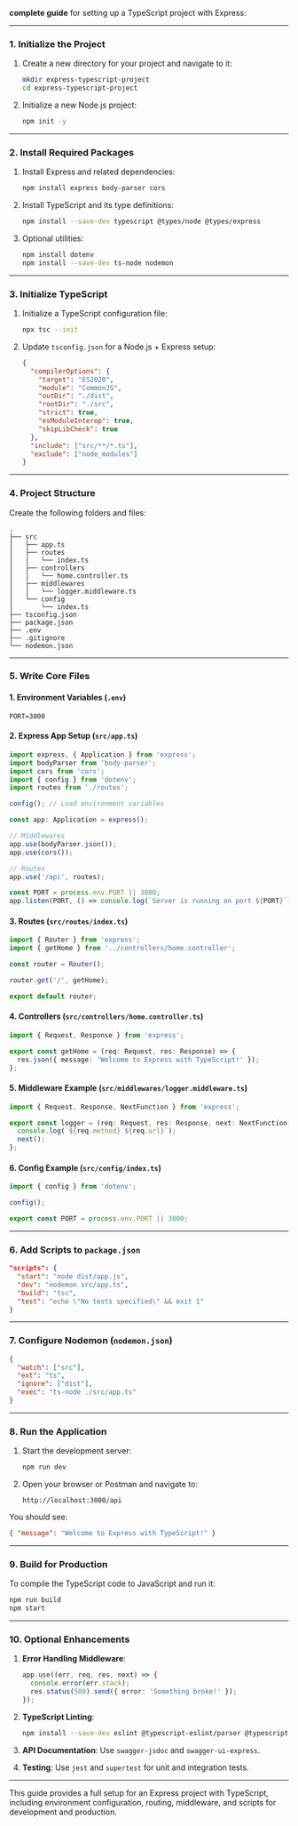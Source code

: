  **complete guide** for setting up a TypeScript project with Express:

---

### 1. **Initialize the Project**
1. Create a new directory for your project and navigate to it:
   ```bash
   mkdir express-typescript-project
   cd express-typescript-project
   ```

2. Initialize a new Node.js project:
   ```bash
   npm init -y
   ```

---

### 2. **Install Required Packages**
1. Install Express and related dependencies:
   ```bash
   npm install express body-parser cors
   ```

2. Install TypeScript and its type definitions:
   ```bash
   npm install --save-dev typescript @types/node @types/express
   ```

3. Optional utilities:
   ```bash
   npm install dotenv
   npm install --save-dev ts-node nodemon
   ```

---

### 3. **Initialize TypeScript**
1. Initialize a TypeScript configuration file:
   ```bash
   npx tsc --init
   ```

2. Update `tsconfig.json` for a Node.js + Express setup:
   ```json
   {
     "compilerOptions": {
       "target": "ES2020",
       "module": "CommonJS",
       "outDir": "./dist",
       "rootDir": "./src",
       "strict": true,
       "esModuleInterop": true,
       "skipLibCheck": true
     },
     "include": ["src/**/*.ts"],
     "exclude": ["node_modules"]
   }
   ```

---

### 4. **Project Structure**
Create the following folders and files:

```
.
├── src
│   ├── app.ts
│   ├── routes
│   │   └── index.ts
│   ├── controllers
│   │   └── home.controller.ts
│   ├── middlewares
│   │   └── logger.middleware.ts
│   └── config
│       └── index.ts
├── tsconfig.json
├── package.json
├── .env
├── .gitignore
└── nodemon.json
```

---

### 5. **Write Core Files**

#### 1. **Environment Variables (`.env`)**
```env
PORT=3000
```

#### 2. **Express App Setup (`src/app.ts`)**
```ts
import express, { Application } from 'express';
import bodyParser from 'body-parser';
import cors from 'cors';
import { config } from 'dotenv';
import routes from './routes';

config(); // Load environment variables

const app: Application = express();

// Middlewares
app.use(bodyParser.json());
app.use(cors());

// Routes
app.use('/api', routes);

const PORT = process.env.PORT || 3000;
app.listen(PORT, () => console.log(`Server is running on port ${PORT}`));
```

#### 3. **Routes (`src/routes/index.ts`)**
```ts
import { Router } from 'express';
import { getHome } from '../controllers/home.controller';

const router = Router();

router.get('/', getHome);

export default router;
```

#### 4. **Controllers (`src/controllers/home.controller.ts`)**
```ts
import { Request, Response } from 'express';

export const getHome = (req: Request, res: Response) => {
  res.json({ message: 'Welcome to Express with TypeScript!' });
};
```

#### 5. **Middleware Example (`src/middlewares/logger.middleware.ts`)**
```ts
import { Request, Response, NextFunction } from 'express';

export const logger = (req: Request, res: Response, next: NextFunction) => {
  console.log(`${req.method} ${req.url}`);
  next();
};
```

#### 6. **Config Example (`src/config/index.ts`)**
```ts
import { config } from 'dotenv';

config();

export const PORT = process.env.PORT || 3000;
```

---

### 6. **Add Scripts to `package.json`**
```json
"scripts": {
  "start": "node dist/app.js",
  "dev": "nodemon src/app.ts",
  "build": "tsc",
  "test": "echo \"No tests specified\" && exit 1"
}
```

---

### 7. **Configure Nodemon (`nodemon.json`)**
```json
{
  "watch": ["src"],
  "ext": "ts",
  "ignore": ["dist"],
  "exec": "ts-node ./src/app.ts"
}
```

---

### 8. **Run the Application**
1. Start the development server:
   ```bash
   npm run dev
   ```

2. Open your browser or Postman and navigate to:
   ```
   http://localhost:3000/api
   ```

You should see:
```json
{ "message": "Welcome to Express with TypeScript!" }
```

---

### 9. **Build for Production**
To compile the TypeScript code to JavaScript and run it:
```bash
npm run build
npm start
```

---

### 10. **Optional Enhancements**
1. **Error Handling Middleware**:
   ```ts
   app.use((err, req, res, next) => {
     console.error(err.stack);
     res.status(500).send({ error: 'Something broke!' });
   });
   ```

2. **TypeScript Linting**:
   ```bash
   npm install --save-dev eslint @typescript-eslint/parser @typescript-eslint/eslint-plugin
   ```

3. **API Documentation**:
   Use `swagger-jsdoc` and `swagger-ui-express`.

4. **Testing**:
   Use `jest` and `supertest` for unit and integration tests.

---

This guide provides a full setup for an Express project with TypeScript, including environment configuration, routing, middleware, and scripts for development and production.
